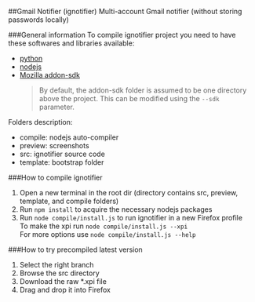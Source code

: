 ##Gmail Notifier (ignotifier)
Multi-account Gmail notifier (without storing passwords locally)

###General information
To compile ignotifier project you need to have these softwares and libraries available:
* [python](http://www.python.org/getit/)
* [nodejs](http://nodejs.org/)
* [Mozilla addon-sdk](https://addons.mozilla.org/en-US/developers/builder)
  > By default, the addon-sdk folder is assumed to be one directory above the project. This can be modified using the ``--sdk`` parameter.

Folders description:
* compile: nodejs auto-compiler
* preview: screenshots
* src: ignotifier source code
* template: bootstrap folder

###How to compile ignotifier
1. Open a new terminal in the root dir (directory contains src, preview, template, and compile folders)
2. Run ``npm install`` to acquire the necessary nodejs packages
3. Run ``node compile/install.js`` to run ignotifier in a new Firefox profile  
   To make the xpi run ``node compile/install.js --xpi``  
   For more options use ``node compile/install.js --help``  

###How to try precompiled latest version
1. Select the right branch
2. Browse the src directory
3. Download the raw *.xpi file
4. Drag and drop it into Firefox
